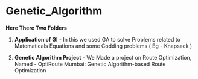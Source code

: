 # Genetic_Algorithm

**Here There Two Folders**

1) **Application of GI** - In this we used GA to solve Problems related to Matematicals Equations and some Codding problems ( Eg - Knapsack )

2) **Genetic Algorithm Project** - We Made a project on Route Optimization, Named - OptiRoute Mumbai: Genetic Algorithm-based Route Optimization

